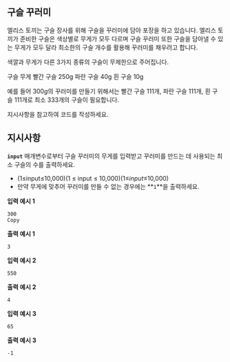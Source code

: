 ## **구슬 꾸러미**

엘리스 토끼는 구슬 장사를 위해 구슬을 꾸러미에 담아 포장을 하고 있습니다. 엘리스 토끼가 준비한 구슬은 색상별로 무게가 모두 다르며 구슬 꾸러미 또한 구슬을 담아낼 수 있는 무게가 모두 달라 최소한의 구슬 개수를 활용해 꾸러미를 채우려고 합니다.

색깔과 무게가 다른 3가지 종류의 구슬이 무제한으로 주어집니다.

구슬    무게
빨간 구슬    250g
파란 구슬    40g
흰 구슬    10g

예를 들어 300*g*의 꾸러미를 만들기 위해서는 빨간 구슬 111개, 파란 구슬 111개, 흰 구슬 111개로 최소 333개의 구슬이 필요합니다.

지시사항을 참고하여 코드를 작성하세요.

## **지시사항**

**`input`** 매개변수로부터 구슬 꾸러미의 무게를 입력받고 꾸러미를 만드는 데 사용되는 최소 구슬의 수를 출력하세요.

- (1≤input≤10,000)(1 ≤ input ≤ 10,000)(1≤*input*≤10,000)
- 만약 무게에 맞추어 꾸러미를 만들 수 없는 경우에는 **`1`**을 출력하세요.

**입력 예시 1**

```
300
Copy
```

**출력 예시 1**

```
3

```

**입력 예시 2**

```
550

```

**출력 예시 2**

```
4

```

**입력 예시 3**

```
65

```

**출력 예시 3**

```
-1
```
